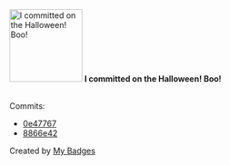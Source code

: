 <img src="https://my-badges.github.io/my-badges/spooky-commit.png" alt="I committed on the Halloween! Boo!" title="I committed on the Halloween! Boo!" width="128">
<strong>I committed on the Halloween! Boo!</strong>
<br><br>

Commits:

- <a href="https://github.com/ankudinov/devcontainer-qemu/commit/0e47767b04c242af171c6f009adee776c5a19379">0e47767</a>
- <a href="https://github.com/ankudinov/devcontainer-qemu/commit/8866e42d25ae8f0974ce2623ac56b0255fa229aa">8866e42</a>


Created by <a href="https://github.com/my-badges/my-badges">My Badges</a>
